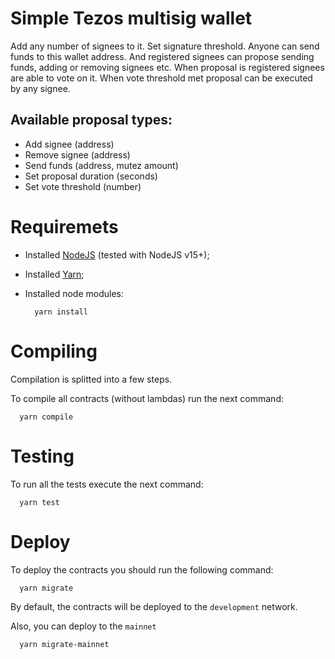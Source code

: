 # Simple Tezos multisig wallet

Add any number of signees to it. Set signature threshold. Anyone can send funds to this wallet address.
And registered signees can propose sending funds, adding or removing signees etc. When proposal is registered
signees are able to vote on it. When vote threshold met proposal can be executed by any signee.
## Available proposal types:

- Add signee (address)
- Remove signee (address)
- Send funds (address, mutez amount)
- Set proposal duration (seconds)
- Set vote threshold (number)

# Requiremets

- Installed [NodeJS](https://nodejs.org/en/) (tested with NodeJS v15+);
- Installed [Yarn](https://classic.yarnpkg.com/lang/en/docs/install/#mac-stable);
- Installed node modules:

  ```shell
    yarn install
  ```

# Compiling

Compilation is splitted into a few steps.

To compile all contracts (without lambdas) run the next command:

```shell
  yarn compile
```

# Testing

To run all the tests execute the next command:

```shell
  yarn test
```

# Deploy

To deploy the contracts you should run the following command:

```shell
  yarn migrate
```

By default, the contracts will be deployed to the `development` network.

Also, you can deploy to the `mainnet`

```shell
  yarn migrate-mainnet
```
